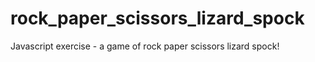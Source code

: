 rock_paper_scissors_lizard_spock
================================

Javascript exercise - a game of rock paper scissors lizard spock!
